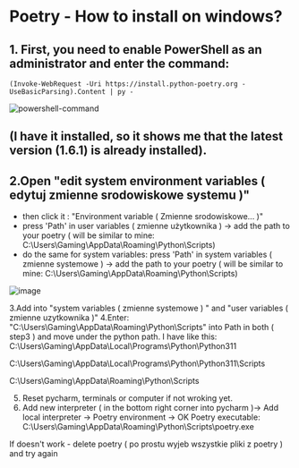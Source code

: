 # Poetry - How to install on windows?

## 1. First, you need to enable PowerShell as an administrator and enter the command:


```
(Invoke-WebRequest -Uri https://install.python-poetry.org -UseBasicParsing).Content | py -
```
![powershell-command](https://github.com/piotek8/Langchain_Ask_App_update/assets/82182989/02ebf31b-dbed-424e-8798-acf07c299fb0)
## (I have it installed, so it shows me that the latest version (1.6.1) is already installed).

## 2.Open "edit system environment variables ( edytuj zmienne srodowiskowe systemu )"
  - then click it :  "Environment variable ( Zmienne srodowiskowe... )" 
  - press 'Path' in user variables ( zmienne użytkownika ) ->  add the path to your poetry ( will be similar to mine: C:\Users\Gaming\AppData\Roaming\Python\Scripts)
  - do the same for system variables: press 'Path' in system variables ( zmienne systemowe ) -> add the path to your poetry ( will be similar to mine: C:\Users\Gaming\AppData\Roaming\Python\Scripts)

![image](https://github.com/piotek8/Langchain_Ask_App_update/assets/82182989/2699d092-4a45-42c6-8500-3584ec532cbc)

3.Add into "system variables ( zmienne systemowe ) " and "user variables ( zmienne uzytkownika )"
4.Enter:
"C:\Users\Gaming\AppData\Roaming\Python\Scripts"
into Path in both ( step3 ) and move under the python path. I have like this:
C:\Users\Gaming\AppData\Local\Programs\Python\Python311

C:\Users\Gaming\AppData\Local\Programs\Python\Python311\Scripts

C:\Users\Gaming\AppData\Roaming\Python\Scripts

5. Reset pycharm, terminals or computer if not wroking yet.
6. Add new interpreter ( in the bottom right corner into pycharm )-> Add local interpreter -> Poetry environment -> OK
Poetry executable:
C:\Users\Gaming\AppData\Roaming\Python\Scripts\poetry.exe

If doesn't work - delete poetry ( po prostu wyjeb wszystkie pliki z poetry ) and try again
